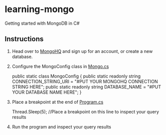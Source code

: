 learning-mongo
==============

Getting started with MongoDB in C#


## Instructions
  1. Head over to [MongoHQ](http://mongohq.com) and sign up for an account, or create a new database.
  2. Configure the MongoConfig class in [Mongo.cs](https://github.com/vigilant/learning-mongo/blob/master/Vigilant.LearningMongo/Mongo.cs)

        public static class MongoConfig
        {
          public static readonly string CONNECTION_STRING_URI = "#PUT YOUR MONGOHQ CONNECTION STRING HERE";
          public static readonly string DATABASE_NAME = "#PUT YOUR DATABASE NAME HERE";
        }

  3. Place a breakpoint at the end of [Program.cs](https://github.com/vigilant/learning-mongo/blob/master/Vigilant.LearningMongo/Program.cs)
         
        Thread.Sleep(5);                 //Place a breakpoint on this line to inspect your query results

  4. Run the program and inspect your query results
